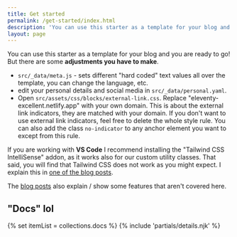 ```yaml
---
title: Get started
permalink: /get-started/index.html
description: 'You can use this starter as a template for your blog and you are ready to go! But there are some adjustments you have to make.'
layout: page
---
```


You can use this starter as a template for your blog and you are ready to go! But there are some **adjustments you have to make**.

- `src/_data/meta.js` - sets different "hard coded" text values all over the template, you can change the language, etc.
- edit your personal details and social media in `src/_data/personal.yaml`.
- Open `src/assets/css/blocks/external-link.css`. Replace "eleventy-excellent.netlify.app" with your own domain. This is about the external link indicators, they are matched with your domain. If you don't want to use external link indicators, feel free to delete the whole style rule. You can also add the class `no-indicator` to any anchor element you want to except from this rule.

If you are working with **VS Code** I recommend installing the "Tailwind CSS IntelliSense" addon, as it works also for our custom utility classes. That said, you will find that Tailwind CSS does not work as you might expect. I explain this in [one of the blog posts](/blog/what-is-tailwind-css-doing-here/).

The [blog posts](/blog/page-0/) also explain / show some features that aren't covered here.

## "Docs" lol

<!-- loop docs -->
{% set itemList = collections.docs %}
{% include 'partials/details.njk' %}





